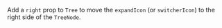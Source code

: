 Add a `right` prop to `Tree` to move the `expandIcon` (or `switcherIcon`) to the right side of the `TreeNode`.
